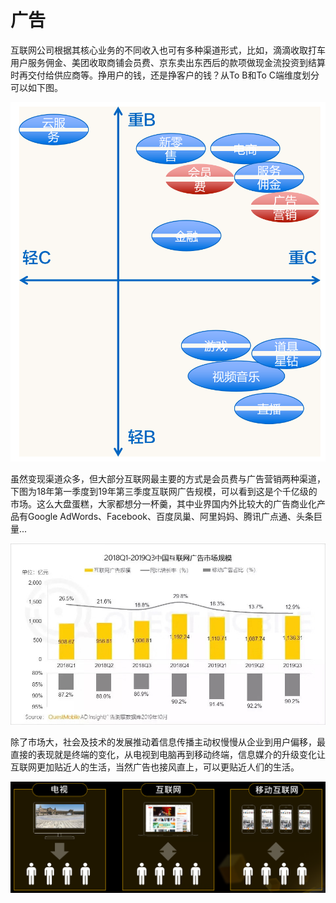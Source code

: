 # 广告

互联网公司根据其核心业务的不同收入也可有多种渠道形式，比如，滴滴收取打车用户服务佣金、美团收取商铺会员费、京东卖出东西后的款项做现金流投资到结算时再交付给供应商等。挣用户的钱，还是挣客户的钱？从To B和To C端维度划分可以如下图。

![](../../../.gitbook/assets/screenshot-from-2019-11-24-21-28-51.png)

虽然变现渠道众多，但大部分互联网最主要的方式是会员费与广告营销两种渠道，下图为18年第一季度到19年第三季度互联网广告规模，可以看到这是个千亿级的市场。这么大盘蛋糕，大家都想分一杯羹，其中业界国内外比较大的广告商业化产品有Google AdWords、Facebook、百度凤巢、阿里妈妈、腾讯广点通、头条巨量...

![](../../../.gitbook/assets/guang-gao-shi-chang.jpg)

除了市场大，社会及技术的发展推动着信息传播主动权慢慢从企业到用户偏移，最直接的表现就是终端的变化，从电视到电脑再到移动终端，信息媒介的升级变化让互联网更加贴近人的生活，当然广告也接风直上，可以更贴近人们的生活。

![](../../../.gitbook/assets/screenshot-from-2019-12-07-20-53-13.png)



